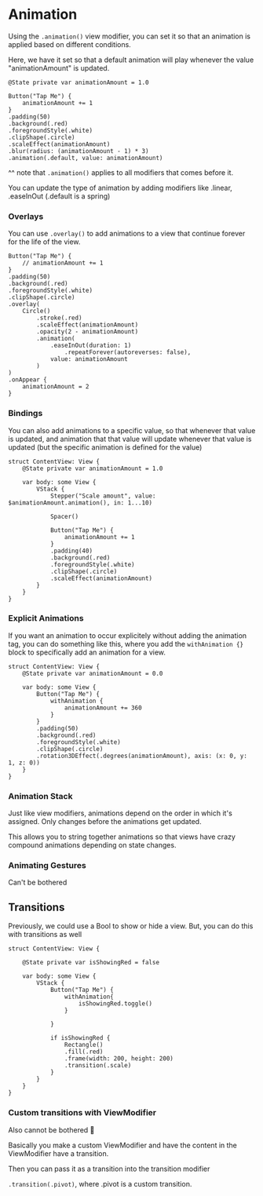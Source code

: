 # Animation

Using the `.animation()` view modifier, you can set it so that an animation is applied based on different conditions.

Here, we have it set so that a default animation will play whenever the value "animationAmount" is updated.

    @State private var animationAmount = 1.0

    Button("Tap Me") {
        animationAmount += 1
    }
    .padding(50)
    .background(.red)
    .foregroundStyle(.white)
    .clipShape(.circle)
    .scaleEffect(animationAmount)
    .blur(radius: (animationAmount - 1) * 3)
    .animation(.default, value: animationAmount)

^^ note that `.animation()` applies to all modifiers that comes before it.

You can update the type of animation by adding modifiers like .linear, .easeInOut (.default is a spring)

### Overlays

You can use `.overlay()` to add animations to a view that continue forever for the life of the view.

    Button("Tap Me") {
        // animationAmount += 1
    }
    .padding(50)
    .background(.red)
    .foregroundStyle(.white)
    .clipShape(.circle)
    .overlay(
        Circle()
            .stroke(.red)
            .scaleEffect(animationAmount)
            .opacity(2 - animationAmount)
            .animation(
                .easeInOut(duration: 1)
                    .repeatForever(autoreverses: false),
                value: animationAmount
            )
    )
    .onAppear {
        animationAmount = 2
    }

### Bindings

You can also add animations to a specific value, so that whenever that value is updated, and animation that that value will update whenever that value is updated (but the specific animation is defined for the value)

    struct ContentView: View {
        @State private var animationAmount = 1.0

        var body: some View {
            VStack {
                Stepper("Scale amount", value: $animationAmount.animation(), in: 1...10)

                Spacer()

                Button("Tap Me") {
                    animationAmount += 1
                }
                .padding(40)
                .background(.red)
                .foregroundStyle(.white)
                .clipShape(.circle)
                .scaleEffect(animationAmount)
            }
        }
    }

### Explicit Animations
If you want an animation to occur explicitely without adding the animation tag, you can do something like this, where you add the `withAnimation {}` block to specifically add an animation for a view.

    struct ContentView: View {   
        @State private var animationAmount = 0.0

        var body: some View {
            Button("Tap Me") {
                withAnimation {
                    animationAmount += 360
                }
            }
            .padding(50)
            .background(.red)
            .foregroundStyle(.white)
            .clipShape(.circle)
            .rotation3DEffect(.degrees(animationAmount), axis: (x: 0, y: 1, z: 0))
        }
    }

### Animation Stack

Just like view modifiers, animations depend on the order in which it's assigned. Only changes before the animations get updated.

This allows you to string together animations so that views have crazy compound animations depending on state changes.

### Animating Gestures

Can't be bothered

## Transitions

Previously, we could use a Bool to show or hide a view. But, you can do this with transitions as well

    struct ContentView: View {

        @State private var isShowingRed = false

        var body: some View {
            VStack {
                Button("Tap Me") {
                    withAnimation{
                        isShowingRed.toggle()
                    }
                    
                }

                if isShowingRed {
                    Rectangle()
                    .fill(.red)
                    .frame(width: 200, height: 200)
                    .transition(.scale)
                }
            }
        }
    }

### Custom transitions with ViewModifier

Also cannot be bothered 🤣

Basically you make a custom ViewModifier and have the content in the ViewModifier have a transition.

Then you can pass it as a transition into the transition modifier

`.transition(.pivot)`, where .pivot is a custom transition.
